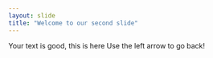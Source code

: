 ```yaml
---
layout: slide
title: "Welcome to our second slide"
---
```

Your text is good, this is here
Use the left arrow to go back!
